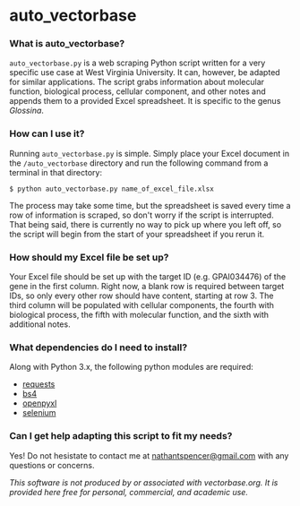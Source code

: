 # auto_vectorbase
### What is auto_vectorbase?
`auto_vectorbase.py` is a web scraping Python script written for a very specific use case at West Virginia University. It can, however, be adapted for similar applications. The script grabs information about molecular function, biological process, cellular component, and other notes and appends them to a provided Excel spreadsheet. It is specific to the genus _Glossina_.
### How can I use it?
Running `auto_vectorbase.py` is simple. Simply place your Excel document in the `/auto_vectorbase` directory and run the following command from a terminal in that directory:

`$ python auto_vectorbase.py name_of_excel_file.xlsx`

The process may take some time, but the spreadsheet is saved every time a row of information is scraped, so don't worry if the script is interrupted. That being said, there is currently no way to pick up where you left off, so the script will begin from the start of your spreadsheet if you rerun it.

### How should my Excel file be set up?
Your Excel file should be set up with the target ID (e.g. GPAI034476) of the gene in the first column. Right now, a blank row is required between target IDs, so only every other row should have content, starting at row 3. The third column will be populated with  cellular components, the fourth with biological process, the fifth with molecular function, and the sixth with additional notes.

### What dependencies do I need to install?
Along with Python 3.x, the following python modules are required:
- [requests](http://docs.python-requests.org/en/master/)
- [bs4](https://www.crummy.com/software/BeautifulSoup/)
- [openpyxl](https://openpyxl.readthedocs.io/en/default/)
- [selenium](http://selenium-python.readthedocs.io/)

### Can I get help adapting this script to fit my needs?
Yes! Do not hesistate to contact me at nathantspencer@gmail.com with any questions or concerns.

_This software is not produced by or associated with vectorbase.org. It is provided here free for personal, commercial, and academic use._
